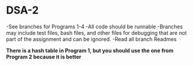 # DSA-2  
-See branches for Programs 1-4
-All code should be runnable
-Branches may include test files, bash files, and other files for debugging that are not part of the assignment and can be ignored.
-Read all branch Readmes

**There is a hash table in Program 1, but you should use the one from Program 2 because it is better**

